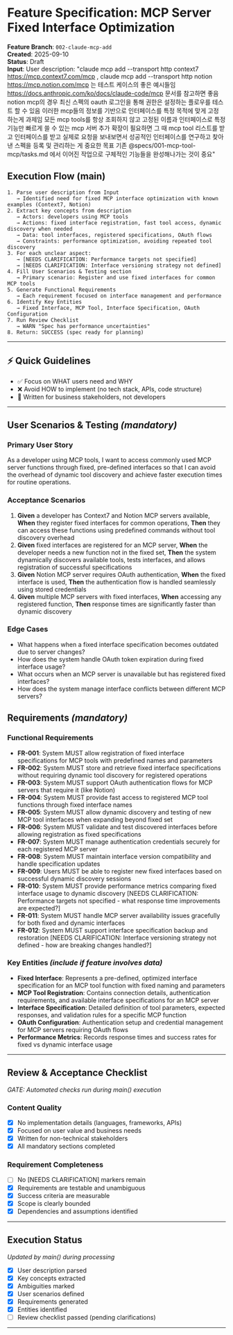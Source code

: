 # Feature Specification: MCP Server Fixed Interface Optimization

**Feature Branch**: `002-claude-mcp-add`  
**Created**: 2025-09-10  
**Status**: Draft  
**Input**: User description: "claude mcp add --transport http context7 https://mcp.context7.com/mcp , claude mcp add --transport http notion https://mcp.notion.com/mcp 는 테스트 케이스의 좋은 예시들임  https://docs.anthropic.com/ko/docs/claude-code/mcp 문서를 참고하면 좋음 notion mcp의 경우 최신 스펙의 oauth 로그인을 통해 권한은 설정하는 플로우를 테스트 할 수 있음
 이러한 mcp들의 정보를 기반으로 인터페이스를 특정 목적에 맞게 고정 하는게 과제임
 모든 mcp tools를 항상 조회하지 않고 고정된 이름과 인터페이스로 특정 기능만 빠르게 쓸 수 있는 mcp 서버
 추가 확장이 필요하면 그 때 mcp tool 리스트를 받고 인터페이스를 받고 실제로 요청을 보내보면서 성공적인 인터페이스를 연구하고 찾아낸 스펙을 등록 및 관리하는 게 중요한 목표 기존 @specs/001-mcp-tool-mcp/tasks.md 에서 이어진 작업으로  구체적인  기능들을 완성해나가는 것이 중요"

## Execution Flow (main)
```
1. Parse user description from Input
   → Identified need for fixed MCP interface optimization with known examples (Context7, Notion)
2. Extract key concepts from description
   → Actors: developers using MCP tools
   → Actions: fixed interface registration, fast tool access, dynamic discovery when needed
   → Data: tool interfaces, registered specifications, OAuth flows
   → Constraints: performance optimization, avoiding repeated tool discovery
3. For each unclear aspect:
   → [NEEDS CLARIFICATION: Performance targets not specified]
   → [NEEDS CLARIFICATION: Interface versioning strategy not defined]
4. Fill User Scenarios & Testing section
   → Primary scenario: Register and use fixed interfaces for common MCP tools
5. Generate Functional Requirements
   → Each requirement focused on interface management and performance
6. Identify Key Entities
   → Fixed Interface, MCP Tool, Interface Specification, OAuth Configuration
7. Run Review Checklist
   → WARN "Spec has performance uncertainties"
8. Return: SUCCESS (spec ready for planning)
```

---

## ⚡ Quick Guidelines
- ✅ Focus on WHAT users need and WHY
- ❌ Avoid HOW to implement (no tech stack, APIs, code structure)
- 👥 Written for business stakeholders, not developers

---

## User Scenarios & Testing *(mandatory)*

### Primary User Story
As a developer using MCP tools, I want to access commonly used MCP server functions through fixed, pre-defined interfaces so that I can avoid the overhead of dynamic tool discovery and achieve faster execution times for routine operations.

### Acceptance Scenarios
1. **Given** a developer has Context7 and Notion MCP servers available, **When** they register fixed interfaces for common operations, **Then** they can access these functions using predefined commands without tool discovery overhead
2. **Given** fixed interfaces are registered for an MCP server, **When** the developer needs a new function not in the fixed set, **Then** the system dynamically discovers available tools, tests interfaces, and allows registration of successful specifications
3. **Given** Notion MCP server requires OAuth authentication, **When** the fixed interface is used, **Then** the authentication flow is handled seamlessly using stored credentials
4. **Given** multiple MCP servers with fixed interfaces, **When** accessing any registered function, **Then** response times are significantly faster than dynamic discovery

### Edge Cases
- What happens when a fixed interface specification becomes outdated due to server changes?
- How does the system handle OAuth token expiration during fixed interface usage?
- What occurs when an MCP server is unavailable but has registered fixed interfaces?
- How does the system manage interface conflicts between different MCP servers?

## Requirements *(mandatory)*

### Functional Requirements
- **FR-001**: System MUST allow registration of fixed interface specifications for MCP tools with predefined names and parameters
- **FR-002**: System MUST store and retrieve fixed interface specifications without requiring dynamic tool discovery for registered operations
- **FR-003**: System MUST support OAuth authentication flows for MCP servers that require it (like Notion)
- **FR-004**: System MUST provide fast access to registered MCP tool functions through fixed interface names
- **FR-005**: System MUST allow dynamic discovery and testing of new MCP tool interfaces when expanding beyond fixed set
- **FR-006**: System MUST validate and test discovered interfaces before allowing registration as fixed specifications
- **FR-007**: System MUST manage authentication credentials securely for each registered MCP server
- **FR-008**: System MUST maintain interface version compatibility and handle specification updates
- **FR-009**: Users MUST be able to register new fixed interfaces based on successful dynamic discovery sessions
- **FR-010**: System MUST provide performance metrics comparing fixed interface usage to dynamic discovery [NEEDS CLARIFICATION: Performance targets not specified - what response time improvements are expected?]
- **FR-011**: System MUST handle MCP server availability issues gracefully for both fixed and dynamic interfaces
- **FR-012**: System MUST support interface specification backup and restoration [NEEDS CLARIFICATION: Interface versioning strategy not defined - how are breaking changes handled?]

### Key Entities *(include if feature involves data)*
- **Fixed Interface**: Represents a pre-defined, optimized interface specification for an MCP tool function with fixed naming and parameters
- **MCP Tool Registration**: Contains connection details, authentication requirements, and available interface specifications for an MCP server
- **Interface Specification**: Detailed definition of tool parameters, expected responses, and validation rules for a specific MCP function
- **OAuth Configuration**: Authentication setup and credential management for MCP servers requiring OAuth flows
- **Performance Metrics**: Records response times and success rates for fixed vs dynamic interface usage

---

## Review & Acceptance Checklist
*GATE: Automated checks run during main() execution*

### Content Quality
- [x] No implementation details (languages, frameworks, APIs)
- [x] Focused on user value and business needs
- [x] Written for non-technical stakeholders
- [x] All mandatory sections completed

### Requirement Completeness
- [ ] No [NEEDS CLARIFICATION] markers remain
- [x] Requirements are testable and unambiguous  
- [x] Success criteria are measurable
- [x] Scope is clearly bounded
- [x] Dependencies and assumptions identified

---

## Execution Status
*Updated by main() during processing*

- [x] User description parsed
- [x] Key concepts extracted
- [x] Ambiguities marked
- [x] User scenarios defined
- [x] Requirements generated
- [x] Entities identified
- [ ] Review checklist passed (pending clarifications)

---